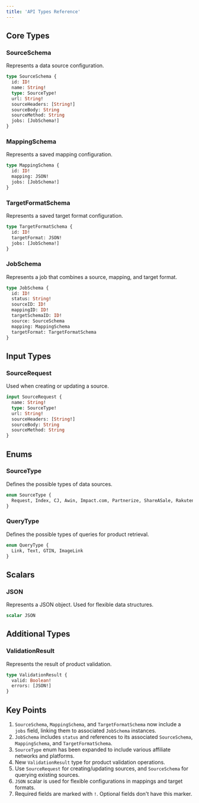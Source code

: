 ```yaml
---
title: 'API Types Reference'
---
```


## Core Types

### SourceSchema
Represents a data source configuration.

```graphql
type SourceSchema {
  id: ID!
  name: String!
  type: SourceType!
  url: String!
  sourceHeaders: [String!]
  sourceBody: String
  sourceMethod: String
  jobs: [JobSchema!]
}
```

### MappingSchema
Represents a saved mapping configuration.

```graphql
type MappingSchema {
  id: ID!
  mapping: JSON!
  jobs: [JobSchema!]
}
```

### TargetFormatSchema
Represents a saved target format configuration.

```graphql
type TargetFormatSchema {
  id: ID!
  targetFormat: JSON!
  jobs: [JobSchema!]
}
```

### JobSchema
Represents a job that combines a source, mapping, and target format.

```graphql
type JobSchema {
  id: ID!
  status: String!
  sourceID: ID!
  mappingID: ID!
  targetSchemaID: ID!
  source: SourceSchema
  mapping: MappingSchema
  targetFormat: TargetFormatSchema
}
```

## Input Types

### SourceRequest
Used when creating or updating a source.

```graphql
input SourceRequest {
  name: String!
  type: SourceType!
  url: String!
  sourceHeaders: [String!]
  sourceBody: String
  sourceMethod: String
}
```

## Enums

### SourceType
Defines the possible types of data sources.

```graphql
enum SourceType {
  Request, Index, CJ, Awin, Impact.com, Partnerize, ShareASale, Rakuten, Shopify
}
```

### QueryType
Defines the possible types of queries for product retrieval.

```graphql
enum QueryType {
  Link, Text, GTIN, ImageLink
}
```

## Scalars

### JSON
Represents a JSON object. Used for flexible data structures.

```graphql
scalar JSON
```

## Additional Types

### ValidationResult
Represents the result of product validation.

```graphql
type ValidationResult {
  valid: Boolean!
  errors: [JSON!]
}
```

## Key Points

1. `SourceSchema`, `MappingSchema`, and `TargetFormatSchema` now include a `jobs` field, linking them to associated `JobSchema` instances.
2. `JobSchema` includes `status` and references to its associated `SourceSchema`, `MappingSchema`, and `TargetFormatSchema`.
3. `SourceType` enum has been expanded to include various affiliate networks and platforms.
4. New `ValidationResult` type for product validation operations.
5. Use `SourceRequest` for creating/updating sources, and `SourceSchema` for querying existing sources.
6. `JSON` scalar is used for flexible configurations in mappings and target formats.
7. Required fields are marked with `!`. Optional fields don't have this marker.